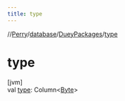 ```yaml
---
title: type
---
```

//[Perry](../../../index.html)/[database](../index.html)/[DueyPackages](index.html)/[type](type.html)



# type



[jvm]\
val [type](type.html): Column<[Byte](https://kotlinlang.org/api/latest/jvm/stdlib/kotlin/-byte/index.html)>




